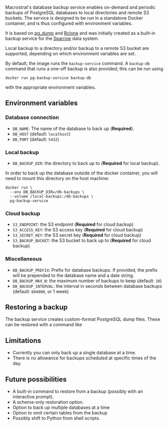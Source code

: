 Macrostrat's database backup service enables on-demand and periodic backups of
PostgreSQL databases to local directories and remote S3 buckets. The service
is designed to be run in a standalone Docker container, and is thus configured
with environment variables.

It is based on [pg_dump](https://www.postgresql.org/docs/current/app-pgdump.html)
and [Rclone](https://rclone.org) and was initially created as
a built-in backup service for the [Sparrow](https://sparrow-data.org) data system.

Local backup to a directory and/or backup to a remote S3 bucket
are supported, depending on which environment variables are set.

By default, the image runs the `backup-service` command. A
`backup-db` command that runs a one-off backup is also provided;
this can be run using
```
docker run pg-backup-service backup-db
```
with the appropriate environment variables.

## Environment variables
### Database connection

- `DB_NAME`: The name of the database to back up (**Required**).
- `DB_HOST` (default: `localhost`)
- `DB_PORT` (default: `5432`)

### Local backup

- `DB_BACKUP_DIR`: the directory to back up to (**Required** for local backup).

In order to back up the database outside of the docker container, you will need to mount this directory on the host
machine:
```
docker run \
  --env DB_BACKUP_DIR=/db-backups \
  --volume /local-backups:/db-backups \
  pg-backup-service
```

### Cloud backup

- `S3_ENDPOINT`: the S3 endpoint (**Required** for cloud backup)
- `S3_ACCESS_KEY`: the S3 access key (**Required** for cloud backup)
- `S3_SECRET_KEY`: the S3 secret key (**Required** for cloud backup)
- `S3_BACKUP_BUCKET`: the S3 bucket to back up to (**Required** for cloud backup)

### Miscellaneous

- `DB_BACKUP_PREFIX`: Prefix for database backups. If provided, the prefix will be prepended to the database name and a date string.
- `DB_BACKUP_MAX_N`: the maximum number of backups to keep (default: `10`)
- `DB_BACKUP_INTERVAL`: the interval in seconds between database backups (default: `604800`, or 1 week)

## Restoring a backup

The backup service creates custom-format PostgreSQL dump files.
These can be restored with a command like


## Limitations

- Currently you can only back up a single database at a time.
- There is no allowance for backups scheduled at specific
  times of the day.

## Future possibilities

- A built-in command to restore from a backup (possibly with an interactive prompt).
- A schema-only restoration option.
- Option to back up multiple databases at a time
- Option to omit certain tables from the backup
- Possibly shift to Python from shell scripts.
